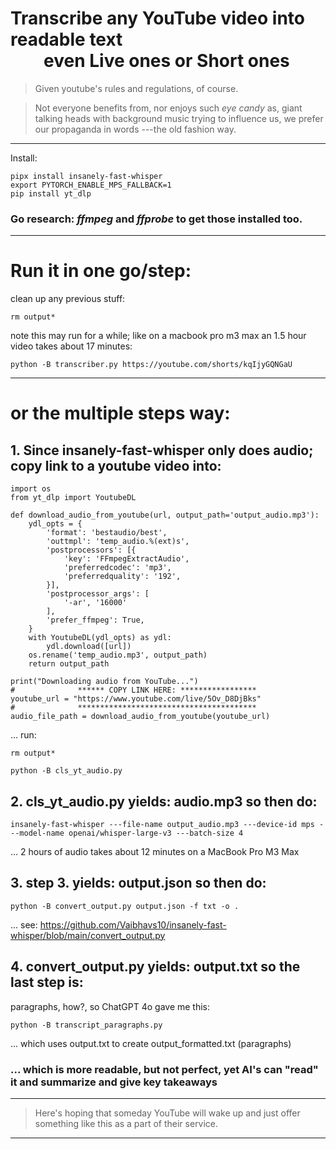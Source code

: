 # Transcribe any YouTube video into readable text <br>&nbsp;&nbsp;&nbsp;&nbsp;&nbsp;&nbsp;&nbsp;&nbsp;even Live ones or Short ones

> Given youtube's rules and regulations, of course.

> Not everyone benefits from, nor enjoys such *eye candy* as, giant talking heads with background music trying to influence us, we prefer our propaganda in words ---the old fashion way.

---

Install:
```
pipx install insanely-fast-whisper
export PYTORCH_ENABLE_MPS_FALLBACK=1
pip install yt_dlp
```
### Go research: *ffmpeg* and *ffprobe* to get those installed too.

---

# Run it in one go/step:
clean up any previous stuff:
```
rm output*
```
note this may run for a while; like on a macbook pro m3 max an 1.5 hour video takes about 17 minutes:
```
python -B transcriber.py https://youtube.com/shorts/kqIjyGQNGaU 
```

---

# or the multiple steps way:

## 1. Since insanely-fast-whisper only does audio; copy link to a youtube video into:
```
import os
from yt_dlp import YoutubeDL

def download_audio_from_youtube(url, output_path='output_audio.mp3'):
    ydl_opts = {
        'format': 'bestaudio/best',
        'outtmpl': 'temp_audio.%(ext)s',
        'postprocessors': [{
            'key': 'FFmpegExtractAudio',
            'preferredcodec': 'mp3',
            'preferredquality': '192',
        }],
        'postprocessor_args': [
            '-ar', '16000'
        ],
        'prefer_ffmpeg': True,
    }
    with YoutubeDL(ydl_opts) as ydl:
        ydl.download([url])
    os.rename('temp_audio.mp3', output_path)
    return output_path

print("Downloading audio from YouTube...")
#              ****** COPY LINK HERE: *****************
youtube_url = "https://www.youtube.com/live/5Ov_D8DjBks"
#              ****************************************
audio_file_path = download_audio_from_youtube(youtube_url)
```
... run:
```
rm output*
```
```
python -B cls_yt_audio.py
```

## 2. cls_yt_audio.py yields: audio.mp3 so then do:
```
insanely-fast-whisper ---file-name output_audio.mp3 ---device-id mps ---model-name openai/whisper-large-v3 ---batch-size 4
```
... 2 hours of audio takes about 12 minutes on a MacBook Pro M3 Max


## 3. step 3. yields: output.json so then do:
```
python -B convert_output.py output.json -f txt -o .
```
... see:
https://github.com/Vaibhavs10/insanely-fast-whisper/blob/main/convert_output.py


## 4. convert_output.py yields: output.txt so the last step is:
paragraphs, how?, so ChatGPT 4o gave me this:
```
python -B transcript_paragraphs.py 
```
... which uses output.txt to create output_formatted.txt (paragraphs)

### ... which is more readable, but not perfect, yet AI's can "read" it and summarize and give key takeaways

---

> Here's hoping that someday YouTube will wake up and just offer something like this as a part of their service.

---


